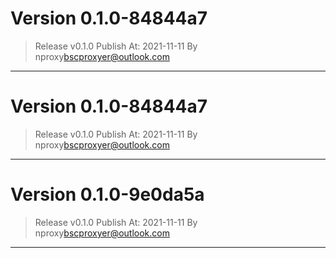 
# Version 0.1.0-84844a7
    
> Release v0.1.0
 Publish At: 2021-11-11 By nproxy<bscproxyer@outlook.com>
---

# Version 0.1.0-84844a7
    
> Release v0.1.0
 Publish At: 2021-11-11 By nproxy<bscproxyer@outlook.com>
---

# Version 0.1.0-9e0da5a
    
> Release v0.1.0
 Publish At: 2021-11-11 By nproxy<bscproxyer@outlook.com>
---
